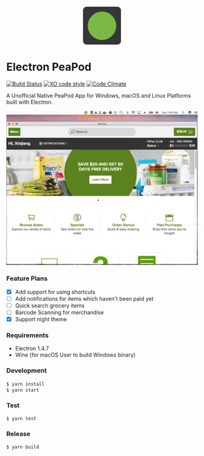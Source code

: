 <p align="center">
	<a href="https://github.com/soleo/electron-peapod/releases/latest">
	<img src="https://raw.githubusercontent.com/soleo/electron-peapod/master/static/Icon.png" alt="PeaPod" width="100" /></a>
</p>

# Electron PeaPod

[![Build Status](https://travis-ci.org/soleo/electron-peapod.svg?branch=master)](https://travis-ci.org/soleo/electron-peapod)
[![XO code style](https://img.shields.io/badge/code_style-XO-5ed9c7.svg)](https://github.com/sindresorhus/xo)
[![Code Climate](https://codeclimate.com/github/soleo/electron-peapod/badges/gpa.svg)](https://codeclimate.com/github/soleo/electron-peapod)

A Unofficial Native PeaPod App for Windows, macOS and Linux Platforms built with Electron.


<div align="center">
	<a href="https://github.com/soleo/electron-peapod/releases/latest" align="center">
		<img src="media/screenshot-macos.png" width="617">
	</a>
</div>

### Feature Plans

- [X] Add support for using shortcuts
- [ ] Add notifications for items which haven't been paid yet
- [ ] Quick search grocery items
- [ ] Barcode Scanning for merchandise
- [X] Support night theme

### Requirements

- Electron 1.4.7
- Wine (for macOS User to build Windows binary)

### Development

```shell
$ yarn install
$ yarn start
```

### Test

```shell
$ yarn test
```

### Release

```shell
$ yarn build
```




